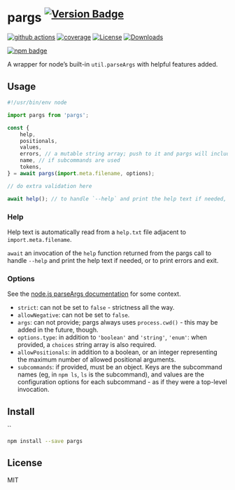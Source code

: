 # pargs <sup>[![Version Badge][npm-version-svg]][package-url]</sup>

[![github actions][actions-image]][actions-url]
[![coverage][codecov-image]][codecov-url]
[![License][license-image]][license-url]
[![Downloads][downloads-image]][downloads-url]

[![npm badge][npm-badge-png]][package-url]

A wrapper for node’s built-in `util.parseArgs` with helpful features added.

## Usage

```js
#!/usr/bin/env node

import pargs from 'pargs';

const {
    help,
    positionals,
    values,
    errors, // a mutable string array; push to it and pargs will include your error messages.
    name, // if subcommands are used
    tokens,
} = await pargs(import.meta.filename, options);

// do extra validation here

await help(); // to handle `--help` and print the help text if needed, or to print errors and exit
```

### Help

Help text is automatically read from a `help.txt` file adjacent to `import.meta.filename`.

`await` an invocation of the `help` function returned from the pargs call to handle `--help` and print the help text if needed, or to print errors and exit.

### Options

See the [node.js parseArgs documentation](https://nodejs.org/api/util.html#utilparseargsconfig) for some context.

 - `strict`: can not be set to `false` - strictness all the way.
 - `allowNegative`: can not be set to `false`.
 - `args`: can not provide; pargs always uses `process.cwd()` - this may be added in the future, though.
 - `options.type`: in addition to `'boolean'` and `'string'`, `'enum'`: when provided, a `choices` string array is also required.
 - `allowPositionals`: in addition to a boolean, or an integer representing the maximum number of allowed positional arguments.
 - `subcommands`: if provided, must be an object. Keys are the subcommand names (eg, in `npm ls`, `ls` is the subcommand), and values are the configuration options for each subcommand - as if they were a top-level invocation.

## Install
``
```sh
npm install --save pargs
```

## License

MIT

[package-url]: https://npmjs.org/package/pargs
[npm-version-svg]: https://versionbadg.es/ljharb/pargs.svg
[npm-badge-png]: https://nodei.co/npm/pargs.png?downloads=true&stars=true
[license-image]: https://img.shields.io/npm/l/pargs.svg
[license-url]: LICENSE
[downloads-image]: https://img.shields.io/npm/dm/pargs.svg
[downloads-url]: https://npm-stat.com/charts.html?package=pargs
[codecov-image]: https://codecov.io/gh/ljharb/pargs/branch/main/graphs/badge.svg
[codecov-url]: https://app.codecov.io/gh/ljharb/pargs/
[actions-image]: https://img.shields.io/endpoint?url=https://github-actions-badge-u3jn4tfpocch.runkit.sh/ljharb/pargs
[actions-url]: https://github.com/ljharb/pargs/actions
